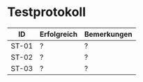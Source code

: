 # Testprotokoll
ID | Erfolgreich | Bemerkungen
--- | --- | ---
ST-01 | ? | ?
ST-02 | ? | ?
ST-03 | ? | ?

